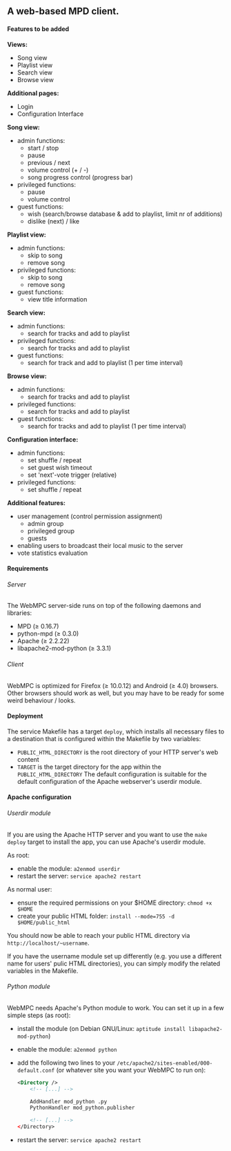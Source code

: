 ## A web-based MPD client. ##


#### Features to be added ####

**Views:**

* Song view
* Playlist view
* Search view
* Browse view

**Additional pages:**

* Login
* Configuration Interface


**Song view:**

* admin functions:
	+ start / stop
	+ pause
	+ previous / next
	+ volume control (+ / -)
	+ song progress control (progress bar)
* privileged functions:
	+ pause
	+ volume control
* guest functions:
	+ wish (search/browse database & add to playlist, limit nr of additions)
	+ dislike (next) / like


**Playlist view:**

* admin functions:
	+ skip to song
	+ remove song
* privileged functions:
	+ skip to song
	+ remove song
* guest functions:
	+ view title information


**Search view:**

* admin functions:
	+ search for tracks and add to playlist
* privileged functions:
	+ search for tracks and add to playlist
* guest functions:
	+ search for track and add to playlist (1 per time interval)


**Browse view:**
* admin functions:
	+ search for tracks and add to playlist
* privileged functions:
	+ search for tracks and add to playlist
* guest functions:
	+ search for tracks and add to playlist (1 per time interval)


**Configuration interface:**
* admin functions:
	+ set shuffle / repeat
	+ set guest wish timeout
	+ set 'next'-vote trigger (relative)
* privileged functions:
	+ set shuffle / repeat


**Additional features:**
* user management (control permission assignment)
	+ admin group
	+ privileged group
	+ guests
* enabling users to broadcast their local music to the server
* vote statistics evaluation



#### Requirements ####

###### Server ######
The WebMPC server-side runs on top of the following daemons and libraries:
*	MPD (&ge; 0.16.7)
*	python-mpd (&ge; 0.3.0)
*	Apache (&ge; 2.2.22)
*	libapache2-mod-python (&ge; 3.3.1)

###### Client ######
WebMPC is optimized for Firefox (&ge; 10.0.12) and Android (&ge; 4.0) browsers. Other browsers should
work as well, but you may have to be ready for some weird behaviour / looks.



#### Deployment ####
The service Makefile has a target `deploy`, which installs all necessary files to a destination
that is configured within the Makefile by two variables:
*	`PUBLIC_HTML_DIRECTORY` is the root directory of your HTTP server's web content
*	`TARGET` is the target directory for the app within the `PUBLIC_HTML_DIRECTORY`
The default configuration is suitable for the default configuration of the Apache webserver's
userdir module.



#### Apache configuration ####

###### Userdir module #######
If you are using the Apache HTTP server and you want to use the `make deploy` target to install the
app, you can use Apache's userdir module.

As root:
*	enable the module: `a2enmod userdir`
*	restart the server: `service apache2 restart`

As normal user:
*	ensure the required permissions on your $HOME directory: `chmod +x $HOME`
*	create your public HTML folder: `install --mode=755 -d $HOME/public_html`

You should now be able to reach your public HTML directory via `http://localhost/~username`.

If you have the username module set up differently (e.g. you use a different name for users' pulic
HTML directories), you can simply modify the related variables in the Makefile.

###### Python module #######
WebMPC needs Apache's Python module to work. You can set it up in a few simple steps (as root):
*	install the module (on Debian GNU/Linux: `aptitude install libapache2-mod-python`)
*	enable the module: `a2enmod python`
*	add the following two lines to your `/etc/apache2/sites-enabled/000-default.conf` (or whatever
	site you want your WebMPC to run on):

    ```xml
    <Directory />
		<!-- [...] -->

        AddHandler mod_python .py
		PythonHandler mod_python.publisher

		<!-- [...] -->
    </Directory>
    ```

*	restart the server: `service apache2 restart`
